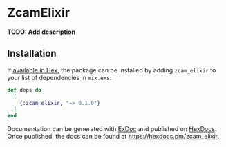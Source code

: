# ZcamElixir

**TODO: Add description**

## Installation

If [available in Hex](https://hex.pm/docs/publish), the package can be installed
by adding `zcam_elixir` to your list of dependencies in `mix.exs`:

```elixir
def deps do
  [
    {:zcam_elixir, "~> 0.1.0"}
  ]
end
```

Documentation can be generated with [ExDoc](https://github.com/elixir-lang/ex_doc)
and published on [HexDocs](https://hexdocs.pm). Once published, the docs can
be found at <https://hexdocs.pm/zcam_elixir>.

